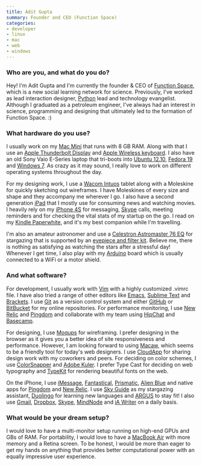 ```yaml
---
title: Adit Gupta
summary: Founder and CEO (Function Space)
categories:
- developer
- linux
- mac
- web
- windows
---
```


### Who are you, and what do you do?

Hey! I'm Adit Gupta and I'm currently the founder & CEO of [Function Space](http://functionspace.org/ "A science learning network."), which is a new social learning network for science. Previously, I've worked as lead interaction designer, [Python][] lead and technology evangelist. Although I graduated as a petroleum engineer, I've always had an interest in science, programming and designing that ultimately led to the formation of Function Space. :)

### What hardware do you use?

I usually work on my [Mac Mini][mac-mini] that runs with 8 GB RAM. Along with that I use an [Apple Thunderbolt Display][thunderbolt-display] and [Apple Wireless keyboard][keyboard]. I also have an old Sony Vaio E-Series laptop 
that tri-boots into [Ubuntu 12.10][ubuntu], [Fedora 19][fedora] and [Windows 7][windows-7]. As crazy as it may sound, I really love to work on different operating systems throughout the day.

For my designing work, I use a [Wacom Intuos][intuos] tablet along with a Moleskine for quickly sketching out wireframes. I have Moleskines of every size and shape and they accompany me wherever I go. I also have a second generation [iPad][ipad-2] that I mostly use for consuming news and watching movies. I heavily rely on my [iPhone 4S][iphone-4s] for messaging, [Skype][] calls, meeting reminders and for checking the vital stats of my startup on the go. I read on my [Kindle Paperwhite][kindle-paperwhite], and it's my best companion while I'm travelling. 

I'm also an amateur astronomer and use a [Celestron Astromaster 76 EQ][astromaster-76eq] for stargazing that is supported by an [eyepiece and filter kit][eyepiece-and-filter-kit-1.25in]. Believe me, there is nothing as satisfying as watching the stars after a stressful day! Whenever I get time, I also play with my [Arduino][] board which is usually connected to a WiFi or a motor shield.

### And what software?

For development, I usually work with [Vim][] with a highly customized .vimrc file. I have also tried a range of other editors like [Emacs][], [Sublime Text][sublime-text] and [Brackets][]. I use [Git][] as a version control system and either [GitHub][] or [BitBucket][] for my online repositories. For performance monitoring, I use [New Relic][new-relic] and [Pingdom][] and collaborate with my team using [HipChat][] and [Basecamp][].

For designing, I use [Moqups][] for wireframing. I prefer designing in the browser as it gives you a better idea of site responsiveness and performance. However, I am looking forward to using [Macaw][], which seems to be a friendly tool for today's web designers. I use [CloudApp][] for sharing design work with my coworkers and peers. For deciding on color schemes, I use [ColorSnapper][] and [Adobe Kuler][kuler]. I prefer Type Cast for deciding on web typography and [TypeKit][] for rendering beautiful fonts on the web.

On the iPhone, I use [iMessage][], [Fantastical][fantastical-ios], [Prismatic][prismatic-ios], [Alien Blue][alien-blue-ios] and native apps for [Pingdom][pingdom-ios] and [New Relic][new-relic-ios]. I use [Sky Guide][sky-guide-ios] as my stargazing assistant, [Duolingo][duolingo-ios] for learning new languages and [ARGUS][argus-ios] to stay fit! I also use [Gmail][gmail-ios], [Dropbox][dropbox-ios], [Skype][skype-ios], [MindNode][mindnode-ios] and [iA Writer][ia-writer-ios] on a daily basis.

### What would be your dream setup?

I would love to have a multi-monitor setup running on high-end GPUs and GBs of RAM. For portability, I would love to have a [MacBook Air][macbook-air] with more memory and a Retina screen. To be honest, I would be more than eager to get my hands on anything that provides better computational power with an equally impressive user experience.

[intuos]: https://www.wacom.com/en-us/products/pen-tablets/intuos "A pen tablet."
[ipad-2]: https://www.apple.com/ipad/ "A tablet device."
[iphone-4s]: https://en.wikipedia.org/wiki/IPhone_4S "A smartphone."
[thunderbolt-display]: https://www.apple.com/displays/ "A Thunderbolt-powered monitor."
[arduino]: http://arduino.cc/ "Open-source prototyping hardware."
[astromaster-76eq]: https://www.celestron.com/browse-shop/astronomy/telescopes/astromaster-76eq-telescope "A telescope."
[macbook-air]: https://www.apple.com/macbook-air/ "A very thin laptop."
[mac-mini]: https://www.apple.com/mac-mini/ "A small desktop computer."
[eyepiece-and-filter-kit-1.25in]: https://www.celestron.com/browse-shop/astronomy/visual-accessories/eyepieces/125in-eyepiece-and-filter-kit "A collection of eyepieces and filters for a telescope."
[keyboard]: https://www.apple.com/keyboard/ "The keyboard."
[kindle-paperwhite]: https://www.amazon.com/Kindle-Paperwhite-Touch-light/dp/B007OZNZG0 "An e-book reader with a book-like screen."
[ubuntu]: https://www.ubuntu.com/ "A Unix distribution."
[imessage]: https://en.wikipedia.org/wiki/iMessage "A messaging platform."
[ia-writer-ios]: https://itunes.apple.com/us/app/ia-writer/id392502056 "A focus-oriented writing application for iOS."
[new-relic-ios]: https://itunes.apple.com/us/app/new-relic/id594038638 "An app for the analytics service."
[new-relic]: https://newrelic.com/ "An analytics service."
[gmail-ios]: https://itunes.apple.com/us/app/gmail-email-from-google/id422689480 "A client for the email service."
[github]: https://github.com/ "A Git code repository service."
[git]: https://git-scm.com/ "A version control system."
[typekit]: https://typekit.com/ "A service for web fonts."
[sublime-text]: http://www.sublimetext.com/ "A coder's text editor."
[skype]: https://www.skype.com/en/ "Voice and video chat software."
[skype-ios]: https://itunes.apple.com/app/skype/id304878510 "A Skype voice/video client for the iOS platform."
[sky-guide-ios]: https://itunes.apple.com/us/app/sky-guide-view-stars-night/id576588894 "A constellation app."
[argus-ios]: https://itunes.apple.com/us/app/id624329444 "An app for health tracking."
[alien-blue-ios]: https://itunes.apple.com/app/alien-blue-unofficial-reddit/id370144106 "A Reddit client app."
[fedora]: https://getfedora.org/ "A Linux distribution."
[fantastical-ios]: https://flexibits.com/fantastical-iphone "An alternative calendar app."
[hipchat]: https://www.hipchat.com/ "A hosted IM and file service."
[moqups]: https://moqups.com/ "A web-based wireframing system."
[mindnode-ios]: https://itunes.apple.com/us/app/mindnode/id312220102 "A mind mapping app."
[macaw]: http://macaw.co/ "A web design tool."
[cloudapp]: https://www.getcloudapp.com/ "A cloud-based file sharing menubar app for Mac OS X."
[colorsnapper]: https://colorsnapper.com/ "A colour picker for the Mac."
[dropbox-ios]: https://www.dropbox.com/iphoneapp "An iOS version of the syncing software."
[duolingo-ios]: https://itunes.apple.com/app/duolingo-learn-spanish-french/id570060128 "An app for learning languages."
[vim]: http://www.vim.org/ "A command-line text editor."
[emacs]: http://www.gnu.org/software/emacs/ "A free open-source text editor."
[basecamp]: https://basecamp.com/ "Web-based project management."
[bitbucket]: https://bitbucket.org/ "A source code hosting service."
[brackets]: http://brackets.io/ "A web-based IDE."
[kuler]: https://en.wikipedia.org/wiki/Adobe_Kuler "A web service for generating colour palettes."
[pingdom]: https://www.pingdom.com/ "An uptime and performance web service."
[prismatic-ios]: https://itunes.apple.com/us/app/prismatic-always-interesting/id551206444 "A client for the news service."
[pingdom-ios]: https://itunes.apple.com/us/app/pingdom/id298055896 "An app for the web monitoring service."
[python]: https://www.python.org/ "An interpreted scripting language."
[windows-7]: https://en.wikipedia.org/wiki/Windows_7 "An operating system."

